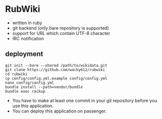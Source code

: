 # RubWiki

- written in ruby
- git backend (only bare repository is supported)
- support for URL which contain UTF-8 character
- IRC notification

## deployment

~~~
git init --bare --shared /path/to/wikidata.git
git clone https://github.com/wacky612/rubwiki
cd rubwiki
cp config/config.yml.example config/config.yml
nano config/config.yml
bundle install --path=vendor/bundle
bundle exec rackup
~~~

- You have to make at least one commit in your
  git repository before you use this application.
- You can deploy this application on passenger.

